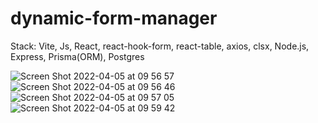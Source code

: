 # dynamic-form-manager

Stack: Vite, Js, React, react-hook-form, react-table, axios, clsx, Node.js, Express, Prisma(ORM), Postgres

![Screen Shot 2022-04-05 at 09 56 57](https://user-images.githubusercontent.com/72185618/161697022-126b3be6-03af-49c3-9665-ead4e181af72.png)
![Screen Shot 2022-04-05 at 09 56 46](https://user-images.githubusercontent.com/72185618/161697026-9dfc9114-3169-4e75-85d7-d8ebbdf10071.png)
![Screen Shot 2022-04-05 at 09 57 05](https://user-images.githubusercontent.com/72185618/161697021-16bb59bc-d38a-4c75-9fa8-5deba0792f90.png)
![Screen Shot 2022-04-05 at 09 59 42](https://user-images.githubusercontent.com/72185618/161697009-57eec205-13b0-4511-a590-54ebc0750ce5.png)



